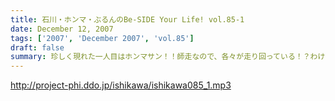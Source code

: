 ```yaml
---
title: 石川・ホンマ・ぶるんのBe-SIDE Your Life! vol.85-1
date: December 12, 2007
tags: ['2007', 'December 2007', 'vol.85']
draft: false
summary: 珍しく現れた一人目はホンマサン！！師走なので、各々が走り回っている！？わけではありますが、いつも通りの有楽町サウンドマン・マンゴースタジオでございます・・・NAMAE
---
```


http://project-phi.ddo.jp/ishikawa/ishikawa085_1.mp3